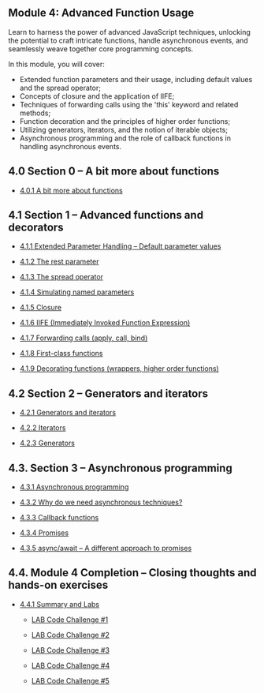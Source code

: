 ## Module 4: Advanced Function Usage

Learn to harness the power of advanced JavaScript techniques, unlocking the potential to craft intricate functions, handle asynchronous events, and seamlessly weave together core programming concepts.

In this module, you will cover:

- Extended function parameters and their usage, including default values and the spread operator;
- Concepts of closure and the application of IIFE;
- Techniques of forwarding calls using the 'this' keyword and related methods;
- Function decoration and the principles of higher order functions;
- Utilizing generators, iterators, and the notion of iterable objects;
- Asynchronous programming and the role of callback functions in handling asynchronous events.

## 4.0 Section 0 – A bit more about functions

- [4.0.1 A bit more about functions](https://skillsforall.com/content/jsa/1.0/m4/index.html#/id/6358ebf027d45c05beea9fb5)

## 4.1 Section 1 – Advanced functions and decorators

- [4.1.1 Extended Parameter Handling – Default parameter values](https://skillsforall.com/content/jsa/1.0/m4/index.html#/id/6358eb6827d45c05beea9ebb)

- [4.1.2 The rest parameter](https://skillsforall.com/content/jsa/1.0/m4/index.html#/id/6358f6e627d45c05beeaa00e)

- [4.1.3 The spread operator](https://skillsforall.com/content/jsa/1.0/m4/index.html#/id/63576358f78b27d45c05beeaa015)

- [4.1.4 Simulating named parameters](https://skillsforall.com/content/jsa/1.0/m4/index.html#/id/6358f7e727d45c05beeaa018)

- [4.1.5 Closure](https://skillsforall.com/content/jsa/1.0/m4/index.html#/id/6358f83027d45c05beeaa01b)

- [4.1.6 IIFE (Immediately Invoked Function Expression)](https://skillsforall.com/content/jsa/1.0/m4/index.html#/id/6358f98827d45c05beeaa024)

- [4.1.7 Forwarding calls (apply, call, bind)](https://skillsforall.com/content/jsa/1.0/m4/index.html#/id/6358fa5d27d45c05beeaa02d)

- [4.1.8 First-class functions](https://skillsforall.com/content/jsa/1.0/m4/index.html#/id/6358fe3627d45c05beeaa04a)

- [4.1.9 Decorating functions (wrappers, higher order functions)](https://skillsforall.com/content/jsa/1.0/m4/index.html#/id/6358ff6727d45c05beeaa051)

## 4.2 Section 2 – Generators and iterators

- [4.2.1 Generators and iterators](https://skillsforall.com/content/jsa/1.0/m4/index.html#/id/6358eb6827d45c05beea9ec2)

- [4.2.2 Iterators](https://skillsforall.com/content/jsa/1.0/m4/index.html#/id/63590d2427d45c05beeaa079)

- [4.2.3 Generators](https://skillsforall.com/content/jsa/1.0/m4/index.html#/id/635910d927d45c05beeaa08d)

## 4.3. Section 3 – Asynchronous programming

- [4.3.1 Asynchronous programming](https://skillsforall.com/content/jsa/1.0/m4/index.html#/id/6359175727d45c05beeaa0b0)

- [4.3.2 Why do we need asynchronous techniques?](https://skillsforall.com/content/jsa/1.0/m4/index.html#/id/635918b227d45c05beeaa0f6)

- [4.3.3 Callback functions](https://skillsforall.com/content/jsa/1.0/m4/index.html#/id/63591abb27d45c05beeaa109)

- [4.3.4 Promises](https://skillsforall.com/content/jsa/1.0/m4/index.html#/id/6359313127d45c05beeaa11e)

- [4.3.5 async/await – A different approach to promises](https://skillsforall.com/content/jsa/1.0/m4/index.html#/id/635a464a27d45c05beeaa187)

## 4.4. Module 4 Completion – Closing thoughts and hands-on exercises

- [4.4.1 Summary and Labs](https://skillsforall.com/content/jsa/1.0/m4/index.html#/id/6505b347d8d5cb03c4d76fe1)

    - [LAB Code Challenge #1](https://skillsforall.com/content/jsa/1.0/m4/index.html#/id/6505b347d8d5cb03c4d76fe2)

    - [LAB Code Challenge #2](https://skillsforall.com/content/jsa/1.0/m4/index.html#/id/6505b347d8d5cb03c4d76fe3)

    - [LAB Code Challenge #3](https://skillsforall.com/content/jsa/1.0/m4/index.html#/id/6505b347d8d5cb03c4d76fe4)

    - [LAB Code Challenge #4](https://skillsforall.com/content/jsa/1.0/m4/index.html#/id/6505b347d8d5cb03c4d76fe5)

    - [LAB Code Challenge #5](https://skillsforall.com/content/jsa/1.0/m4/index.html#/id/6505b347d8d5cb03c4d76fe6)